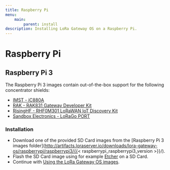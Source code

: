 ```yaml
---
title: Raspberry Pi
menu:
    main:
        parent: install
description: Installing LoRa Gateway OS on a Raspberry Pi.
---
```


# Raspberry Pi

## Raspberry Pi 3

The Raspberry Pi 3 images contain out-of-the-box support for the following
concentrator shields:

* [IMST - iC880A](https://wireless-solutions.de/products/long-range-radio/ic880a.html)
* [RAK - RAK831 Gateway Developer Kit](https://www.rakwireless.com/en/WisKeyOSH/RAK831)
* [RisingHF - RHF0M301 LoRaWAN IoT Discovery Kit](http://risinghf.com/#/product-details?product_id=9&lang=en)
* [Sandbox Electronics - LoRaGo PORT](https://sandboxelectronics.com/?product=lorago-port-multi-channel-lorawan-gateway)

### Installation

* Download one of the provided SD Card images from the [Raspberry Pi 3 images folder](http://artifacts.loraserver.io/downloads/lora-gateway-os/raspberrypi/raspberrypi3/{{< raspberrypi_raspberrypi3_version >}}/).
* Flash the SD Card image using for example [Etcher](https://www.balena.io/etcher/) on a SD Card.
* Continue with [Using the LoRa Gateway OS images](/lora-gateway-os/use/).
